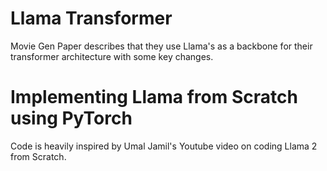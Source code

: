 # Llama Transformer

Movie Gen Paper describes that they use Llama's as a backbone for their transformer architecture with some key changes. 

# Implementing Llama from Scratch using PyTorch

Code is heavily inspired by Umal Jamil's Youtube video on coding Llama 2 from Scratch.